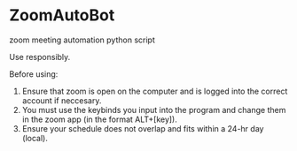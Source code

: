 # ZoomAutoBot
zoom meeting automation python script

Use responsibly.

Before using:
  1. Ensure that zoom is open on the computer and is logged into the correct account if neccesary.
  2. You must use the keybinds you input into the program and change them in the zoom app (in the format ALT+[key]).
  3. Ensure your schedule does not overlap and fits within a 24-hr day (local).
